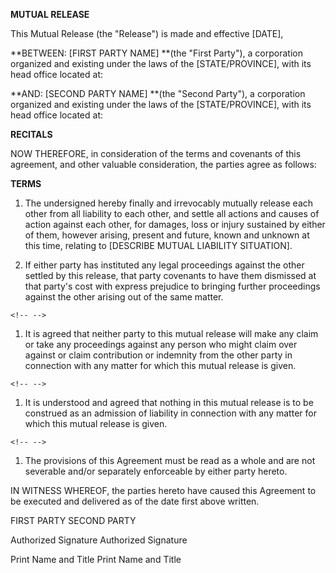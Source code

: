 **MUTUAL RELEASE**

This Mutual Release (the "Release") is made and effective \[DATE\],

**BETWEEN: \[FIRST PARTY NAME\] **(the \"First Party\"), a corporation
organized and existing under the laws of the \[STATE/PROVINCE\], with
its head office located at:

**AND: \[SECOND PARTY NAME\] **(the \"Second Party\"), a corporation
organized and existing under the laws of the \[STATE/PROVINCE\], with
its head office located at:

**RECITALS**

NOW THEREFORE, in consideration of the terms and covenants of this
agreement, and other valuable consideration, the parties agree as
follows:

**TERMS**

1.  The undersigned hereby finally and irrevocably mutually release each
    other from all liability to each other, and settle all actions and
    causes of action against each other, for damages, loss or injury
    sustained by either of them, however arising, present and future,
    known and unknown at this time, relating to \[DESCRIBE MUTUAL
    LIABILITY SITUATION\].

2.  If either party has instituted any legal proceedings against the
    other settled by this release, that party covenants to have them
    dismissed at that party\'s cost with express prejudice to bringing
    further proceedings against the other arising out of the same
    matter.

```{=html}
<!-- -->
```
1.  It is agreed that neither party to this mutual release will make any
    claim or take any proceedings against any person who might claim
    over against or claim contribution or indemnity from the other party
    in connection with any matter for which this mutual release is
    given.

```{=html}
<!-- -->
```
1.  It is understood and agreed that nothing in this mutual release is
    to be construed as an admission of liability in connection with any
    matter for which this mutual release is given.

```{=html}
<!-- -->
```
1.  The provisions of this Agreement must be read as a whole and are not
    severable and/or separately enforceable by either party hereto.

IN WITNESS WHEREOF, the parties hereto have caused this Agreement to be
executed and delivered as of the date first above written.

FIRST PARTY SECOND PARTY

Authorized Signature Authorized Signature

Print Name and Title Print Name and Title
